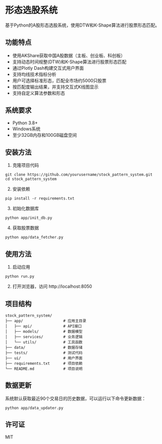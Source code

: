 # 形态选股系统

基于Python的A股形态选股系统，使用DTW和K-Shape算法进行股票形态匹配。

## 功能特点

- 使用AKShare获取中国A股数据（主板、创业板、科创板）
- 支持动态时间规整(DTW)和K-Shape算法进行股票形态匹配
- 通过Plotly Dash构建交互式用户界面
- 支持均线技术指标分析
- 用户可选择标准形态，匹配全市场约5000只股票
- 按匹配度输出结果，并支持交互式K线图显示
- 支持自定义算法参数和形态

## 系统要求

- Python 3.8+
- Windows系统
- 至少32GB内存和100GB磁盘空间

## 安装方法

1. 克隆项目代码
```
git clone https://github.com/yourusername/stock_pattern_system.git
cd stock_pattern_system
```

2. 安装依赖
```
pip install -r requirements.txt
```

3. 初始化数据库
```
python app/init_db.py
```

4. 获取股票数据
```
python app/data_fetcher.py
```

## 使用方法

1. 启动应用
```
python run.py
```

2. 打开浏览器，访问 http://localhost:8050

## 项目结构

```
stock_pattern_system/
├── app/                  # 应用主目录
│   ├── api/              # API接口
│   ├── models/           # 数据模型
│   ├── services/         # 业务逻辑
│   └── utils/            # 工具函数
├── data/                 # 数据存储
├── tests/                # 测试代码
├── ui/                   # 用户界面
├── requirements.txt      # 项目依赖
└── README.md             # 项目说明
```

## 数据更新

系统默认获取最近90个交易日的历史数据，可以运行以下命令更新数据：

```
python app/data_updater.py
```

## 许可证

MIT 
